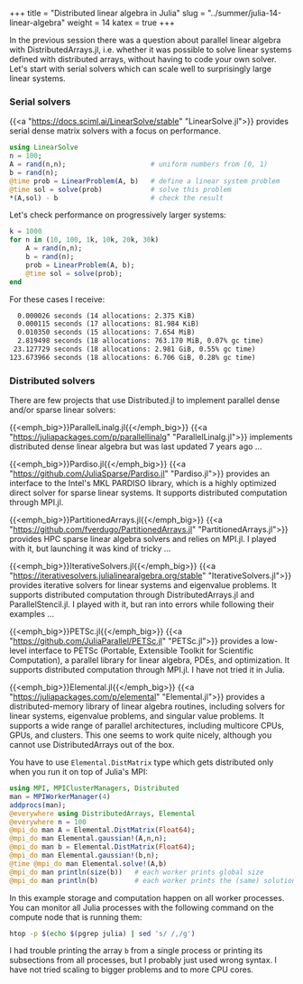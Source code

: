 +++
title = "Distributed linear algebra in Julia"
slug = "../summer/julia-14-linear-algebra"
weight = 14
katex = true
+++

In the previous session there was a question about parallel linear algebra with DistributedArrays.jl,
i.e. whether it was possible to solve linear systems defined with distributed arrays, without having to code
your own solver. Let's start with serial solvers which can scale well to surprisingly large linear systems.







### Serial solvers

<!-- https://juliahub.com/ui/Packages/LinearSolve/WR6RC/1.42.0 -->

{{<a "https://docs.sciml.ai/LinearSolve/stable" "LinearSolve.jl">}} provides serial dense matrix solvers with
a focus on performance.

```jl
using LinearSolve
n = 100;
A = rand(n,n);                     # uniform numbers from [0, 1)
b = rand(n);
@time prob = LinearProblem(A, b)   # define a linear system problem
@time sol = solve(prob)            # solve this problem
*(A,sol) - b                       # check the result
```

Let's check performance on progressively larger systems:

```jl
k = 1000
for n in (10, 100, 1k, 10k, 20k, 30k)
    A = rand(n,n);
    b = rand(n);
    prob = LinearProblem(A, b);
    @time sol = solve(prob);
end
```

For these cases I receive:

```txt
  0.000026 seconds (14 allocations: 2.375 KiB)
  0.000115 seconds (17 allocations: 81.984 KiB)
  0.010350 seconds (15 allocations: 7.654 MiB)
  2.819498 seconds (18 allocations: 763.170 MiB, 0.07% gc time)
 23.127729 seconds (18 allocations: 2.981 GiB, 0.55% gc time)
123.673966 seconds (18 allocations: 6.706 GiB, 0.28% gc time)
```







### Distributed solvers

There are few projects that use Distributed.jl to implement parallel dense and/or sparse linear solvers:

{{<emph_big>}}ParallelLinalg.jl{{</emph_big>}}
{{<a "https://juliapackages.com/p/parallellinalg" "ParallelLinalg.jl">}} implements distributed dense linear
algebra but was last updated 7 years ago ...

{{<emph_big>}}Pardiso.jl{{</emph_big>}}
{{<a "https://github.com/JuliaSparse/Pardiso.jl" "Pardiso.jl">}} provides an interface to the Intel's MKL
PARDISO library, which is a highly optimized direct solver for sparse linear systems. It supports
distributed computation through MPI.jl.

<!-- https://juliapackages.com/c/numerical-linear-algebra provides a list of various linear algebra packages in Julia -->

{{<emph_big>}}PartitionedArrays.jl{{</emph_big>}}
{{<a "https://github.com/fverdugo/PartitionedArrays.jl" "PartitionedArrays.jl">}} provides HPC sparse linear
algebra solvers and relies on MPI.jl. I played with it, but launching it was kind of tricky ...

<!-- HPC sparse linear algebra in Julia with PartitionedArrays.jl https://www.youtube.com/watch?v=jqwqFi9Um2M -->
<!-- PVector, PSparseMatrix - partitioned among processes -->
<!-- PDEs  ->  Ax = b -->
<!-- good parallel scaling shown to 1e4 cores -->
<!-- relies on MPI, so need to launch with Julia's own mpiexec ... kind of tricky -->
<!-- many examples https://www.francescverdugo.com/PartitionedArrays.jl/stable/examples/#Examples -->
<!-- ```jl -->
<!-- # hello_mpi.jl -->
<!-- using PartitionedArrays -->
<!-- np = 4 -->
<!-- ranks = distribute_with_mpi(LinearIndices((np,))) -->
<!-- map(ranks) do rank -->
<!--    println("I am proc $rank of $np.") -->
<!-- end -->
<!-- ``` -->

{{<emph_big>}}IterativeSolvers.jl{{</emph_big>}}
{{<a "https://iterativesolvers.julialinearalgebra.org/stable" "IterativeSolvers.jl">}} provides iterative
solvers for linear systems and eigenvalue problems. It supports distributed computation through
DistributedArrays.jl and ParallelStencil.jl. I played with it, but ran into errors while following their
examples ...

<!-- ```jl -->
<!-- using LinearAlgebra, IterativeSolvers, DistributedArrays -->
<!-- n = 100 -->
<!-- c = drand(n,n); -->
<!-- # A = Diagonal(drand(n) .^ 2 .+ √eps()) -->
<!-- b = drand(n); -->
<!-- cg(c, b) -->


<!-- using IterativeSolvers -->
<!-- n = 100 -->
<!-- A = rand(n,n); -->
<!-- b = rand(n); -->
<!-- sol = cg(A, b) -->
<!-- *(A,sol) - b   # check the result -->

<!-- LinearAlgebra.axpby!(alpha::Float64, x::DArray{Float64, 1, Vector{Float64}}, beta::Float64, y::DArray{Float64, 1, Vector{Float64}}) = axpby!(alpha, x.localpart, beta, y.localpart) -->

<!-- ERROR: MethodError: -->
<!-- copyto!(::DArray{Float64, 1, Vector{Float64}}, ::Base.Broadcast.Broadcasted{Base.Broadcast.DefaultArrayStyle{0}, Tuple{Base.OneTo{Int64}}, typeof(identity), Tuple{Float64}}) -->

<!-- copyto!(dest::AbstractArray, bc::Base.Broadcast.Broadcasted{<:Base.Broadcast.AbstractArrayStyle{0}}) in Base.Broadcast at broadcast.jl:916 -->

<!-- copyto!(dest::DArray, bc::Base.Broadcast.Broadcasted) in DistributedArrays at /project/def-sponsor00/shared/julia/packages/DistributedArrays/fEM6l/src/broadcast.jl:66 -->

{{<emph_big>}}PETSc.jl{{</emph_big>}}
{{<a "https://github.com/JuliaParallel/PETSc.jl" "PETSc.jl">}} provides a low-level interface to PETSc
(Portable, Extensible Toolkit for Scientific Computation), a parallel library for linear algebra, PDEs, and
optimization. It supports distributed computation through MPI.jl. I have not tried it in Julia.

{{<emph_big>}}Elemental.jl{{</emph_big>}}
{{<a "https://juliapackages.com/p/elemental" "Elemental.jl">}} provides a distributed-memory library of linear
algebra routines, including solvers for linear systems, eigenvalue problems, and singular value problems. It
supports a wide range of parallel architectures, including multicore CPUs, GPUs, and clusters. This one seems
to work quite nicely, although you cannot use DistributedArrays out of the box.

<!-- ```jl -->
<!-- using Distributed -->
<!-- addprocs(4) -->
<!-- using DistributedArrays, Elemental -->
<!-- A = drandn(1000, 800); -->
<!-- Elemental.svdvals(A)[1:5]   # compute the singular values of A in descending order -->

<!-- Elemental.solve! -->

<!-- # solve!(A::Elemental.DistMatrix{Float32}, B::Elemental.DistMatrix{Float32}) -->
<!-- # solve!(A::Elemental.DistSparseMatrix{Float32}, B::Elemental.DistSparseMatrix{Float32}) -->
<!-- # Elemental.DistSparseMatrix{T} <: Elemental.ElementalMatrix{T} <: AbstractArray{T, 2} <: Any -->

<!-- using Distributed -->
<!-- addprocs(4) -->
<!-- using DistributedArrays, Elemental -->

<!-- n = 20_000 -->
<!-- A = Elemental.DistMatrix(Float64); -->
<!-- Elemental.gaussian!(A,n,n); -->
<!-- b = Elemental.DistMatrix(Float64); -->
<!-- Elemental.gaussian!(b,n); -->
<!-- x = copy(b); -->
<!-- @time Elemental.solve!(A,x)   # 25.1s 28.5s -->
<!-- *(A,x)-b   # check the solution -->

<!-- It seems in these previous examples A and the workspace was still stored on the control process, and the
work was --> <!-- done by multiple threads on the control process. -->

You have to use `Elemental.DistMatrix` type which gets distributed only when you run it on top of Julia's MPI:

```jl
using MPI, MPIClusterManagers, Distributed
man = MPIWorkerManager(4)
addprocs(man);
@everywhere using DistributedArrays, Elemental
@everywhere n = 100
@mpi_do man A = Elemental.DistMatrix(Float64);
@mpi_do man Elemental.gaussian!(A,n,n);
@mpi_do man b = Elemental.DistMatrix(Float64);
@mpi_do man Elemental.gaussian!(b,n);
@time @mpi_do man Elemental.solve!(A,b)
@mpi_do man println(size(b))   # each worker prints global size
@mpi_do man println(b)         # each worker prints the (same) solution
```

In this example storage and computation happen on all worker processes. You can monitor all Julia processes
with the following command on the compute node that is running them:

```sh
htop -p $(echo $(pgrep julia) | sed 's/ /,/g')
```

I had trouble printing the array `b` from a single process or printing its subsections from all processes, but
I probably just used wrong syntax. I have not tried scaling to bigger problems and to more CPU cores.

<!-- DimensionMismatch: output array is the wrong size; expected (Base.OneTo(10),), got (10, 1) -->














<!-- <\!-- Dagger.jl talk at JuliaCon2021 https://www.youtube.com/watch?v=t3S8W6A4Ago -\-> -->


<!-- {{<a "link" "text">}} -->
